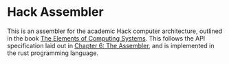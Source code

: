 # Hack Assembler

This is an assembler for the academic Hack computer architecture, outlined in the book [The Elements of Computing Systems](https://www.nand2tetris.org/). This follows the API specification laid out in [Chapter 6: The Assembler](https://www.nand2tetris.org/project06), and is implemented in the rust programming language.
